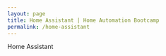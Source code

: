 ```yaml
---
layout: page
title: Home Assistant | Home Automation Bootcamp
permalink: /home-assistant
---
```


Home Assistant
